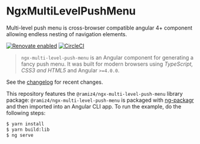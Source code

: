 # NgxMultiLevelPushMenu

Multi-level push menu is cross-browser compatible angular 4+ component allowing endless nesting of navigation elements.

[![Renovate enabled](https://img.shields.io/badge/renovate-enabled-brightgreen.svg?style=flat-square)](https://renovateapp.com/)
[![CircleCI](https://img.shields.io/circleci/project/github/ramiz4/ngx-multi-level-push-menu/master.svg?style=flat-square&label=Circle%20CI)](https://circleci.com/gh/ramiz4/ngx-multi-level-push-menu)


> `ngx-multi-level-push-menu` is an Angular component for generating a fancy push menu. It was built for modern browsers using _TypeScript, CSS3 and HTML5_ and Angular `>=4.0.0`.

See the [changelog](https://github.com/ramiz4/ngx-multi-level-push-menu/releases) for recent changes.

This repository features the `@ramiz4/ngx-multi-level-push-menu` library package: `@ramiz4/ngx-multi-level-push-menu` is packaged with [ng-packagr](https://github.com/dherges/ng-packagr) and then imported into an Angular CLI app.
To run the example, do the following steps:

```bash
$ yarn install
$ yarn build:lib
$ ng serve
```
